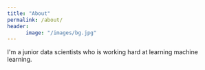 ```yaml
---
title: "About"
permalink: /about/
header:
      image: "/images/bg.jpg"
---
```


I'm a junior data scientists who is working hard at learning machine learning.
